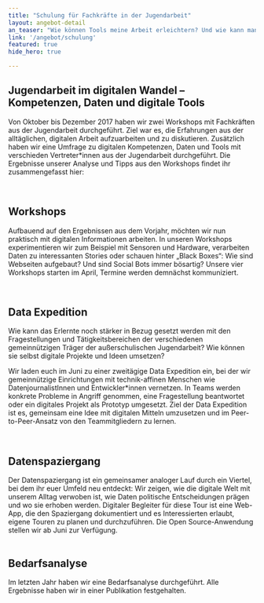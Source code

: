 ```yaml
---
title: "Schulung für Fachkräfte in der Jugendarbeit"
layout: angebot-detail
an_teaser: "Wie können Tools meine Arbeit erleichtern? Und wie kann man mit Daten gute Geschichten erzählen? Wir wollen Jugendverbände und gemeinnützige Organisationen in der Jugendarbeit auf dem Weg in die Digitalisierung begleiten: Dazu bieten wir verschiedene Workshops und Formate an, in denen wir mit digitalen Tools experimentieren und gemeinsam tiefer in die Welt der Daten eintauchen. "
link: '/angebot/schulung'
featured: true
hide_hero: true

---
```

<h2>Jugendarbeit im digitalen Wandel – Kompetenzen, Daten und digitale Tools</h2>
<p>
	Von Oktober bis Dezember 2017 haben wir zwei Workshops mit Fachkräften aus der Jugendarbeit durchgeführt. Ziel war es, die Erfahrungen aus der alltäglichen, digitalen Arbeit aufzuarbeiten und zu diskutieren. Zusätzlich haben wir eine Umfrage zu digitalen Kompetenzen, Daten und Tools mit verschieden Vertreter*innen aus der Jugendarbeit durchgeführt. Die Ergebnisse unserer Analyse und Tipps aus den Workshops findet ihr zusammengefasst hier: 
</p><br>
<h2>Workshops</h2>
<p>
	Aufbauend auf den Ergebnissen aus dem Vorjahr, möchten wir nun praktisch mit digitalen Informationen arbeiten. In unseren Workshops experimentieren wir zum Beispiel mit Sensoren und Hardware, verarbeiten Daten zu interessanten Stories oder schauen hinter „Black Boxes“: Wie sind Webseiten aufgebaut? Und sind Social Bots immer bösartig? Unsere vier Workshops starten im April, Termine werden demnächst kommuniziert.
</p><br>
<h2>Data Expedition</h2>
<p>
	Wie kann das Erlernte noch stärker in Bezug gesetzt werden mit den Fragestellungen und Tätigkeitsbereichen der verschiedenen gemeinnützigen Träger der außerschulischen Jugendarbeit? Wie können sie selbst digitale Projekte und Ideen umsetzen?
</p>
<p>
	Wir laden euch im Juni zu einer zweitägige Data Expedition ein, bei der wir gemeinnützige Einrichtungen mit technik-affinen Menschen wie DatenjournalistInnen und Entwickler*innen vernetzen. In Teams werden konkrete Probleme in Angriff genommen, eine Fragestellung beantwortet oder ein digitales Projekt als Prototyp umgesetzt. Ziel der Data Expedition ist es, gemeinsam eine Idee mit digitalen Mitteln umzusetzen und im Peer-to-Peer-Ansatz von den Teammitgliedern zu lernen. 
</p><br>
<h2>Datenspaziergang</h2>
<p>
	Der Datenspaziergang ist ein gemeinsamer analoger Lauf durch ein Viertel, bei dem ihr euer Umfeld neu entdeckt: Wir zeigen, wie die digitale Welt mit unserem Alltag verwoben ist, wie Daten politische Entscheidungen prägen und wo sie erhoben werden. Digitaler Begleiter für diese Tour ist eine Web-App, die den Spaziergang dokumentiert und es Interessierten erlaubt, eigene Touren zu planen und durchzuführen. Die Open Source-Anwendung stellen wir ab Juni zur Verfügung. <br><br>

</p>

<div class="row">
    <div class="col-xs-12 fond__grey-bright jumbotron">
        <div class="row">
            <div class="container">
                <div class="col-lg-10 col-lg-offset-1 section-workshop">
                    <h2 class="section-headline">Bedarfsanalyse</h2>
                    <p>
                    	Im letzten Jahr haben wir eine Bedarfsanalyse durchgeführt. Alle Ergebnisse haben wir in einer Publikation festgehalten.
                    </p> 
                </div>
</div>
</div>
</div>               
</div>





